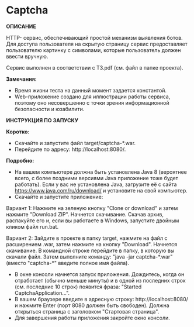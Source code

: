 # Captcha

**ОПИСАНИЕ**

HTTP- сервис, обеспечивающий простой механизм выявления ботов.
Для доступа пользователя на скрытую страницу сервис предоставляет пользователю картинку с символами, которые пользователь должен ввести вручную.

Сервис выполнен в соответствии с ТЗ.pdf
(см. файл в папке проекта).

**Замечания:**
- Время жизни теста на данный момент задается константой.
- Web-приложение создано для иллюстрации работы сервиса, поэтому оно несовершенно с точки зрения информационной безопасности и юзабилити.

**ИНСТРУКЦИЯ ПО ЗАПУСКУ**

**Коротко:**

- Скачайте и запустите файл target/captcha-\*.war.
- Перейдите по адресу: http://localhost:8080/.

**Подробно:**

- На вашем компьютере должна быть установлена Java 8 (вероятнее всего, с более поздними версиями Java приложение тоже будет работать).
Если у вас не установлена Java, загрузите её с сайта https://www.java.com/ru/download/ и установите на свой компьютер.
- Скачайте и запустите приложение:

Вариант 1: Нажмите на зеленую кнопку "Clone or download" и затем нажмите "Download ZIP". Начнется скачивание. Скачав архив, распакуйте его и, если вы работаете в Windows, запустите двойным кликом файл run.bat.

Вариант 2: Зайдите в проекте в папку target, нажмите на файл с расширением .war, затем нажмите на кнопку "Download". Начнется скачивание. В командной строке перейдите в папку, в которую вы скачали файл. Затем выполните команду: "java -jar captcha-\*.war" (вместо "captcha-\*" введите полное имя файла).

- В окне консоли начнется запуск приложения. Дождитесь, когда он отработает (обычно меньше минуты) и в одной из последних строк (см. последние 10 строк) появится фраза: "Started CaptchaApplication...".
- В вашем браузере введите в адресную строку: http://localhost:8080/ и нажмите Enter (порт 8080 должен быть свободен). Должна открыться страница с заголовком "Стартовая страница".
- Для завершения работы приложения закройте окно консоли.
